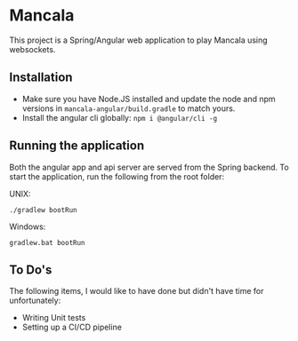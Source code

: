# Mancala
This project  is a Spring/Angular web application to play Mancala using websockets.

## Installation
-  Make sure you have Node.JS installed and update the node and npm versions in `mancala-angular/build.gradle` to match yours.
-  Install the angular cli globally: `npm i @angular/cli -g`

## Running the application
Both the angular app and api server are served from the Spring backend.
To start the application, run the following from the root folder:

UNIX:
```
./gradlew bootRun
```

Windows:
```
gradlew.bat bootRun
```

## To Do's
The following items, I would like to have done but didn't have time for unfortunately:
-  Writing Unit tests
-  Setting up a CI/CD pipeline